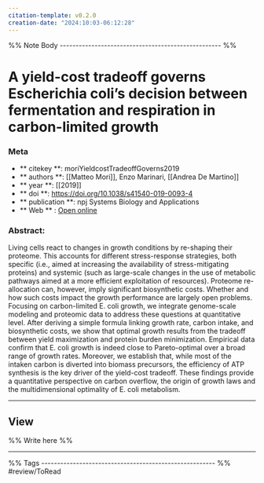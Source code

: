 ```yaml
---
citation-template: v0.2.0
creation-date: "2024:10:03-06:12:28"
---
```


%% Note Body --------------------------------------------------- %%
# A yield-cost tradeoff governs Escherichia coli’s decision between fermentation and respiration in carbon-limited growth

### Meta
- ** citekey **: moriYieldcostTradeoffGoverns2019
- ** authors **: [[Matteo Mori]], Enzo Marinari, [[Andrea De Martino]]
- ** year **: [[2019]]
- ** doi **: https://doi.org/10.1038/s41540-019-0093-4
- ** publication **: npj Systems Biology and Applications
- ** Web ** : [Open online](https://www.nature.com/articles/s41540-019-0093-4)


### Abstract:
Living cells react to changes in growth conditions by re-shaping their proteome. This accounts for different stress-response strategies, both specific (i.e., aimed at increasing the availability of stress-mitigating proteins) and systemic (such as large-scale changes in the use of metabolic pathways aimed at a more efficient exploitation of resources). Proteome re-allocation can, however, imply significant biosynthetic costs. Whether and how such costs impact the growth performance are largely open problems. Focusing on carbon-limited E. coli growth, we integrate genome-scale modeling and proteomic data to address these questions at quantitative level. After deriving a simple formula linking growth rate, carbon intake, and biosynthetic costs, we show that optimal growth results from the tradeoff between yield maximization and protein burden minimization. Empirical data confirm that E. coli growth is indeed close to Pareto-optimal over a broad range of growth rates. Moreover, we establish that, while most of the intaken carbon is diverted into biomass precursors, the efficiency of ATP synthesis is the key driver of the yield-cost tradeoff. These findings provide a quantitative perspective on carbon overflow, the origin of growth laws and the multidimensional optimality of E. coli metabolism.

___

## View

%% Write here %%





___
%% Tags  ------------------------------------------------------- %%
#review/ToRead